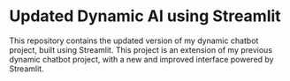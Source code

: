 # Updated Dynamic AI using Streamlit 
This repository contains the updated version of my dynamic chatbot project, built using Streamlit. This project is an extension of my previous dynamic chatbot project, with a new and improved interface powered by Streamlit.
